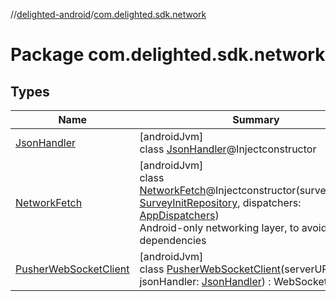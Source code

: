 //[delighted-android](../../index.md)/[com.delighted.sdk.network](index.md)

# Package com.delighted.sdk.network

## Types

| Name | Summary |
|---|---|
| [JsonHandler](-json-handler/index.md) | [androidJvm]<br>class [JsonHandler](-json-handler/index.md)@Injectconstructor |
| [NetworkFetch](-network-fetch/index.md) | [androidJvm]<br>class [NetworkFetch](-network-fetch/index.md)@Injectconstructor(surveyInitRepo: [SurveyInitRepository](../com.delighted.sdk.repository/-survey-init-repository/index.md), dispatchers: [AppDispatchers](../com.delighted.sdk/-app-dispatchers/index.md))<br>Android-only networking layer, to avoid external dependencies |
| [PusherWebSocketClient](-pusher-web-socket-client/index.md) | [androidJvm]<br>class [PusherWebSocketClient](-pusher-web-socket-client/index.md)(serverURI: [URI](https://developer.android.com/reference/kotlin/java/net/URI.html)?, jsonHandler: [JsonHandler](-json-handler/index.md)) : WebSocketClient |
